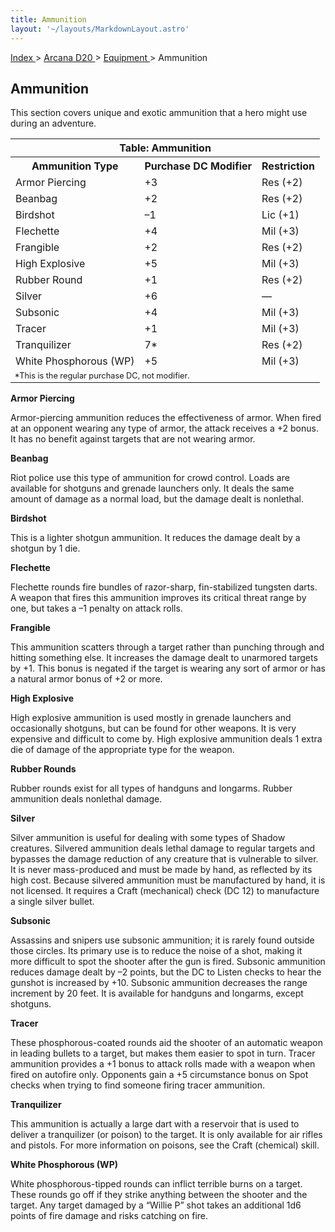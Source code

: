 ```yaml
---
title: Ammunition
layout: '~/layouts/MarkdownLayout.astro'
---
```


[ Index ](/) > [ Arcana D20 ](/arcana.d20.srd) > [ Equipment ](/arcana.d20.srd/equipment) > Ammunition

##  Ammunition

This section covers unique and exotic ammunition that a hero might use during
an adventure.


<table> <tr> <th colspan="3"> Table: Ammunition </th> </tr> <tr> <th> Ammunition Type </th> <th> Purchase DC Modifier </th> <th> Restriction </th> </tr> <tr> <td> Armor Piercing </td> <td> +3 </td> <td> Res (+2) </td> </tr> <tr class="shaded"> <td> Beanbag </td> <td> +2 </td> <td> Res (+2) </td> </tr> <tr> <td> Birdshot </td> <td> –1 </td> <td> Lic (+1) </td> </tr> <tr class="shaded"> <td> Flechette </td> <td> +4 </td> <td> Mil (+3) </td> </tr> <tr> <td> Frangible </td> <td> +2 </td> <td> Res (+2) </td> </tr> <tr class="shaded"> <td> High Explosive </td> <td> +5 </td> <td> Mil (+3) </td> </tr> <tr> <td> Rubber Round </td> <td> +1 </td> <td> Res (+2) </td> </tr> <tr class="shaded"> <td> Silver </td> <td> +6 </td> <td> — </td> </tr> <tr> <td> Subsonic </td> <td> +4 </td> <td> Mil (+3) </td> </tr> <tr class="shaded"> <td> Tracer </td> <td> +1 </td> <td> Mil (+3) </td> </tr> <tr> <td> Tranquilizer </td> <td> 7* </td> <td> Res (+2) </td> </tr> <tr class="shaded"> <td> White Phosphorous (WP) </td> <td> +5 </td> <td> Mil (+3) </td> </tr> <tr> <td colspan="3" style="font-size: .8em; text-align: left"> *This is the regular purchase DC, not modifier. </td> </tr> </table>

 **Armor Piercing**

Armor-piercing ammunition reduces the effectiveness of armor. When fired at an
opponent wearing any type of armor, the attack receives a +2 bonus. It has no
benefit against targets that are not wearing armor.

**Beanbag**

Riot police use this type of ammunition for crowd control. Loads are available
for shotguns and grenade launchers only. It deals the same amount of damage as
a normal load, but the damage dealt is nonlethal.

**Birdshot**

This is a lighter shotgun ammunition. It reduces the damage dealt by a shotgun
by 1 die.

**Flechette**

Flechette rounds fire bundles of razor-sharp, fin-stabilized tungsten darts. A
weapon that fires this ammunition improves its critical threat range by one,
but takes a –1 penalty on attack rolls.

**Frangible**

This ammunition scatters through a target rather than punching through and
hitting something else. It increases the damage dealt to unarmored targets by
+1. This bonus is negated if the target is wearing any sort of armor or has a
natural armor bonus of +2 or more.

**High Explosive**

High explosive ammunition is used mostly in grenade launchers and occasionally
shotguns, but can be found for other weapons. It is very expensive and
difficult to come by. High explosive ammunition deals 1 extra die of damage of
the appropriate type for the weapon.

**Rubber Rounds**

Rubber rounds exist for all types of handguns and longarms. Rubber ammunition
deals nonlethal damage.

**Silver**

Silver ammunition is useful for dealing with some types of Shadow creatures.
Silvered ammunition deals lethal damage to regular targets and bypasses the
damage reduction of any creature that is vulnerable to silver. It is never
mass-produced and must be made by hand, as reflected by its high cost. Because
silvered ammunition must be manufactured by hand, it is not licensed. It
requires a Craft (mechanical) check (DC 12) to manufacture a single silver
bullet.

**Subsonic**

Assassins and snipers use subsonic ammunition; it is rarely found outside
those circles. Its primary use is to reduce the noise of a shot, making it
more difficult to spot the shooter after the gun is fired. Subsonic ammunition
reduces damage dealt by –2 points, but the DC to Listen checks to hear the
gunshot is increased by +10. Subsonic ammunition decreases the range increment
by 20 feet. It is available for handguns and longarms, except shotguns.

**Tracer**

These phosphorous-coated rounds aid the shooter of an automatic weapon in
leading bullets to a target, but makes them easier to spot in turn. Tracer
ammunition provides a +1 bonus to attack rolls made with a weapon when fired
on autofire only. Opponents gain a +5 circumstance bonus on Spot checks when
trying to find someone firing tracer ammunition.

**Tranquilizer**

This ammunition is actually a large dart with a reservoir that is used to
deliver a tranquilizer (or poison) to the target. It is only available for air
rifles and pistols. For more information on poisons, see the Craft (chemical)
skill.

**White Phosphorous (WP)**

White phosphorous-tipped rounds can inflict terrible burns on a target. These
rounds go off if they strike anything between the shooter and the target. Any
target damaged by a “Willie P” shot takes an additional 1d6 points of fire
damage and risks catching on fire.

